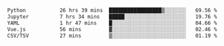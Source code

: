 <!--START_SECTION:waka-->

```txt
Python           26 hrs 39 mins  █████████████████▒░░░░░░░   69.56 %
Jupyter          7 hrs 34 mins   █████░░░░░░░░░░░░░░░░░░░░   19.76 %
YAML             1 hr 47 mins    █░░░░░░░░░░░░░░░░░░░░░░░░   04.66 %
Vue.js           56 mins         ▓░░░░░░░░░░░░░░░░░░░░░░░░   02.46 %
CSV/TSV          27 mins         ▒░░░░░░░░░░░░░░░░░░░░░░░░   01.19 %
```

<!--END_SECTION:waka-->

